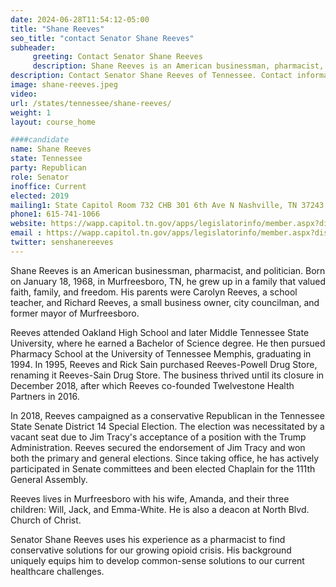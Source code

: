 ```yaml
---
date: 2024-06-28T11:54:12-05:00
title: "Shane Reeves"
seo_title: "contact Senator Shane Reeves"
subheader:
     greeting: Contact Senator Shane Reeves
     description: Shane Reeves is an American businessman, pharmacist, and politician. Shane Reeves is the State Senator for the 14th District of Tennessee.
description: Contact Senator Shane Reeves of Tennessee. Contact information for Shane Reeves includes email address, phone number, and mailing address.
image: shane-reeves.jpeg
video:
url: /states/tennessee/shane-reeves/
weight: 1
layout: course_home

####candidate
name: Shane Reeves
state: Tennessee
party: Republican
role: Senator
inoffice: Current
elected: 2019
mailing1: State Capitol Room 732 CHB 301 6th Ave N Nashville, TN 37243
phone1: 615-741-1066
website: https://wapp.capitol.tn.gov/apps/legislatorinfo/member.aspx?district=S14/
email : https://wapp.capitol.tn.gov/apps/legislatorinfo/member.aspx?district=S14/
twitter: senshanereeves
---
```

Shane Reeves is an American businessman, pharmacist, and politician. Born on January 18, 1968, in Murfreesboro, TN, he grew up in a family that valued faith, family, and freedom. His parents were Carolyn Reeves, a school teacher, and Richard Reeves, a small business owner, city councilman, and former mayor of Murfreesboro.

Reeves attended Oakland High School and later Middle Tennessee State University, where he earned a Bachelor of Science degree. He then pursued Pharmacy School at the University of Tennessee Memphis, graduating in 1994. In 1995, Reeves and Rick Sain purchased Reeves-Powell Drug Store, renaming it Reeves-Sain Drug Store. The business thrived until its closure in December 2018, after which Reeves co-founded Twelvestone Health Partners in 2016.

In 2018, Reeves campaigned as a conservative Republican in the Tennessee State Senate District 14 Special Election. The election was necessitated by a vacant seat due to Jim Tracy's acceptance of a position with the Trump Administration. Reeves secured the endorsement of Jim Tracy and won both the primary and general elections. Since taking office, he has actively participated in Senate committees and been elected Chaplain for the 111th General Assembly.

Reeves lives in Murfreesboro with his wife, Amanda, and their three children: Will, Jack, and Emma-White. He is also a deacon at North Blvd. Church of Christ.

Senator Shane Reeves uses his experience as a pharmacist to find conservative solutions for our growing opioid crisis. His background uniquely equips him to develop common-sense solutions to our current healthcare challenges.
